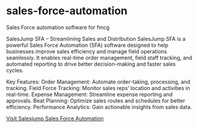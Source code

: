 # sales-force-automation
Sales Force automation software for fmcg 

SalesJump SFA – Streamlining Sales and Distribution
SalesJump SFA is a powerful Sales Force Automation (SFA) software designed to help businesses improve sales efficiency and manage field operations seamlessly. It enables real-time order management, field staff tracking, and automated reporting to drive better decision-making and faster sales cycles.

Key Features:
Order Management: Automate order-taking, processing, and tracking.
Field Force Tracking: Monitor sales reps’ location and activities in real-time.
Expense Management: Streamline expense reporting and approvals.
Beat Planning: Optimize sales routes and schedules for better efficiency.
Performance Analytics: Gain actionable insights from sales data.

[Visit Salesjump Sales Force Automation](https://www.salesjump.in/)


